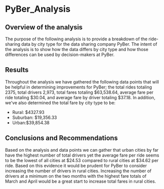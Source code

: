 # PyBer_Analysis
## Overview of the analysis
The purpose of the following analysis is to provide a breakdown of the ride-sharing data by city type for the data sharing company PyBer. The intent of the analysis is to  show how the  data differs by city type and how those differences can be used by decision-makers at PyBer.
## Results
Throughout the analysis we have gathered the following data points that will be helpful in determining improvements for PyBer;  the total rides totaling 2375, total drivers 2,973, total fares totaling $63,538.64, average fare per ride totaling $30.04, and average fare by driver totaling $37.18. In addition,  we've also determined the total fare by city type to be:
* Rural: $4327.93
* Suburban: $19,356.33
* Urban:$39,854.38
## Conclusions and Recommendations
Based on the analysis and data points we can gather that urban cities by far have the highest number of total drivers yet the average fare per ride seems to be the lowest of all cities at $24.53 compared to rural cities at $34.62 per ride. Based on this evidence it would be prudent for PyBer to consider increasing the number of drivers in rural cities. Increasing the number of drivers at a minimum on the two months with the highest fare totals of March and April would be a great start to increase total fares in rural cities. 
